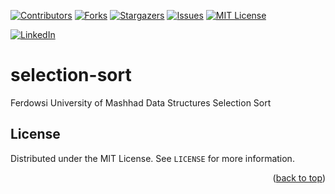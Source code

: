 <a name="readme-top"></a>


[![Contributors][contributors-shield]][contributors-url]
[![Forks][forks-shield]][forks-url]
[![Stargazers][stars-shield]][stars-url]
[![Issues][issues-shield]][issues-url]
[![MIT License][license-shield]][license-url]



[![LinkedIn][linkedin-shield]][javid-linkedin-url]

# selection-sort

Ferdowsi University of Mashhad Data Structures Selection Sort

<!-- LICENSE -->
## License

Distributed under the MIT License. See `LICENSE` for more information.

<p align="right">(<a href="#readme-top">back to top</a>)</p>


<!-- MARKDOWN LINKS & IMAGES -->
<!-- https://www.markdownguide.org/basic-syntax/#reference-style-links -->
<!-- https://ileriayo.github.io/markdown-badges/ -->

<!-- Contributors -->
[contributors-shield]: https://img.shields.io/github/contributors/javidchaji/FUM-Data-Structures-Selection-Sort.svg?style=for-the-badge

[contributors-url]: https://github.com/javidchaji/FUM-Data-Structures-Selection-Sort/graphs/contributors

<!-- Forks -->
[forks-shield]: https://img.shields.io/github/forks/javidchaji/FUM-Data-Structures-Selection-Sort.svg?style=for-the-badge

[forks-url]: https://github.com/javidchaji/FUM-Data-Structures-Selection-Sort/network/members


<!-- Stars -->
[stars-shield]: https://img.shields.io/github/stars/javidchaji/FUM-Data-Structures-Selection-Sort.svg?style=for-the-badge

[stars-url]: https://github.com/javidchaji/FUM-Data-Structures-Selection-Sort/stargazers


<!-- Issues -->
[issues-shield]: https://img.shields.io/github/issues/javidchaji/FUM-Data-Structures-Selection-Sort.svg?style=for-the-badge

[issues-url]: https://github.com/javidchaji/FUM-Data-Structures-Selection-Sort/issues


<!-- License -->
[license-shield]: https://img.shields.io/github/license/javidchaji/FUM-Data-Structures-Selection-Sort.svg?style=for-the-badge

[license-url]: https://github.com/javidchaji/FUM-Data-Structures-Selection-Sort/blob/master/LICENSE


<!-- Linkedin -->
[linkedin-shield]: https://img.shields.io/badge/linkedin-%230077B5.svg?style=for-the-badge&logo=linkedin&logoColor=white

[javid-linkedin-url]: https://linkedin.com/in/javidchaji
